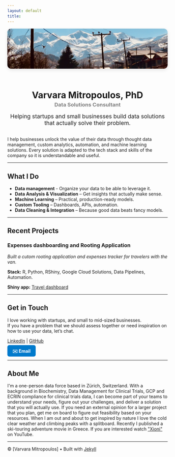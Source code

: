 ```yaml
---
layout: default
title: 
---
```


<!-- 🔥 Hero Header Section -->
<div style="text-align: center; margin-bottom: 2rem;">
  <img src="assets/banner.jpg" alt="Banner" style="max-width: 100%; border-radius: 12px; box-shadow: 0 4px 12px rgba(0,0,0,0.1); margin-bottom: 1.5rem;">
  
  <h1 style="margin-bottom: 0.2rem;">Varvara Mitropoulos, PhD</h1>
  <h3 style="color: gray; margin-top: 0;">Data Solutions Consultant</h3>

  <p style="max-width: 600px; margin: 1rem auto; font-size: 1.1rem;">
    Helping startups and small businesses build data solutions that actually solve their problem.
  </p>

  </a>
</div>



I help businesses unlock the value of their data through thought data management, custom analytics, automation, and machine learning solutions.
Every solution is adapted to the tech stack and skills of the company so it is understandable and useful.

---

## What I Do

-  **Data management** - Organize your data to be able to leverage it.
-  **Data Analysis & Visualization** – Get insights that actually make sense.
-  **Machine Learning** – Practical, production-ready models.
-  **Custom Tooling** – Dashboards, APIs, automation.
-  **Data Cleaning & Integration** – Because good data beats fancy models.

---

## Recent Projects

### Expenses dashboarding and Rooting Application
*Built a cutom rooting application and expenses tracker for travelers with the van.*

**Stack:** R, Python, RShiny, Google Cloud Solutions, Data Pipelines, Automation.

**Shiny app:**  [Travel dashboard](https://varvara-mitro.shinyapps.io/TEST_VanLifeDash/)

---

## Get in Touch

I love working with startups, and small to mid-sized businesses.  
If you have a problem that we should assess together or need inspiration on how to use your data, let’s chat.

 [LinkedIn](https://linkedin.com/in/varvara-mitropoulos) | [GitHub](https://github.com/varvi)

 <a href="mailto:varvaramitropoulos@gmail.com" style="text-decoration: none; color: white; background-color: #007ACC; padding: 0.6rem 1rem; border-radius: 6px; font-weight: bold;">
    ✉️ Email
  </a>
  
---

## About Me

I'm a one-person data force based in Zürich, Switzerland. With a background in Biochemistry, Data Management for Clinical Trials, GCP and ECRIN compliance for clinical trials data, I can become part of your teams to understand your needs, figure out your challenges, and deliver a solution that you will actually use. If you need an external opinion for a larger project that you plan, get me on board to figure out feasibility based on your resources.
When I am out and about to get inspired by nature I love the cold clear weather and climbing peaks with a splitboard.
Recently I published a ski-touring adventure movie in Greece. If you are interested watch ["Xioni"](https://youtu.be/GAzRcDvd91g) on YouTube.

---

© [Varvara Mitropoulos] • Built with [Jekyll](https://jekyllrb.com)️
